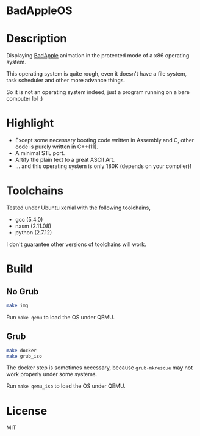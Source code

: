 # BadAppleOS

# Description

Displaying [BadApple](https://www.youtube.com/watch?v=VzEUeWnV73U) animation in the protected mode of a x86 operating system.

This operating system is quite rough, even it doesn't have a file system, task scheduler and other more advance things.

So it is not an operating system indeed, just a program running on a bare computer lol :)

# Highlight

* Except some necessary booting code written in Assembly and C, other code is purely written in C++(11). 
* A minimal STL port.
* Artify the plain text to a great ASCII Art. 
* ... and this operating system is only 180K (depends on your compiler)!

# Toolchains

Tested under Ubuntu xenial with the following toolchains,

* gcc (5.4.0)
* nasm (2.11.08)
* python (2.7.12)

I don't guarantee other versions of toolchains will work.

# Build

## No Grub

```bash
make img
```

Run `make qemu` to load the OS under QEMU.

## Grub

```bash
make docker
make grub_iso
```

The docker step is sometimes necessary, because `grub-mkrescue` may not work properly under some systems.

Run `make qemu_iso` to load the OS under QEMU.

# License 

MIT
